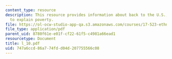 ```yaml
---
content_type: resource
description: This resource provides information about back to the U.S., two explanations
  to explain poverty.
file: https://ol-ocw-studio-app-qa.s3.amazonaws.com/courses/17-523-ethnicity-and-race-in-world-politics-fall-2005/747a6ccd86a774fdd04d207755566c08_l_10.pdf
file_type: application/pdf
parent_uid: 8780f61e-e01f-cf22-61f5-c4981a66ead1
resourcetype: Document
title: l_10.pdf
uid: 747a6ccd-86a7-74fd-d04d-207755566c08
---
```

